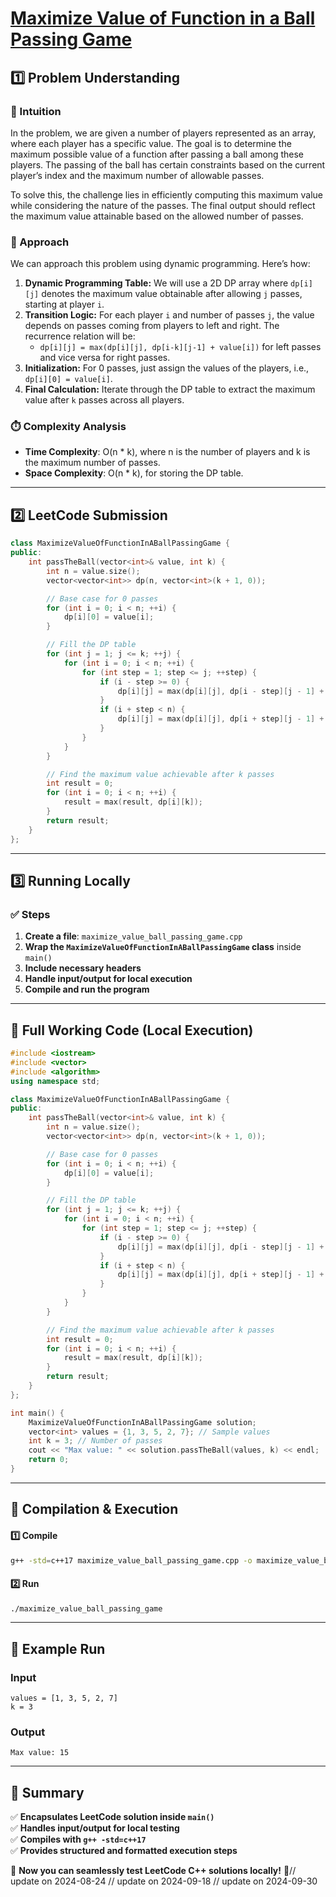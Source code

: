 # **[Maximize Value of Function in a Ball Passing Game](https://leetcode.com/problems/maximize-value-of-function-in-a-ball-passing-game/description/)**  

## **1️⃣ Problem Understanding**  
### **📌 Intuition**  
In the problem, we are given a number of players represented as an array, where each player has a specific value. The goal is to determine the maximum possible value of a function after passing a ball among these players. The passing of the ball has certain constraints based on the current player’s index and the maximum number of allowable passes. 

To solve this, the challenge lies in efficiently computing this maximum value while considering the nature of the passes. The final output should reflect the maximum value attainable based on the allowed number of passes.

### **🚀 Approach**  
We can approach this problem using dynamic programming. Here’s how:
1. **Dynamic Programming Table:** We will use a 2D DP array where `dp[i][j]` denotes the maximum value obtainable after allowing `j` passes, starting at player `i`.
2. **Transition Logic:** For each player `i` and number of passes `j`, the value depends on passes coming from players to left and right. The recurrence relation will be:
   - `dp[i][j] = max(dp[i][j], dp[i-k][j-1] + value[i])` for left passes and vice versa for right passes.
3. **Initialization:** For 0 passes, just assign the values of the players, i.e., `dp[i][0] = value[i]`.
4. **Final Calculation:** Iterate through the DP table to extract the maximum value after `k` passes across all players.

### **⏱️ Complexity Analysis**  
- **Time Complexity**: O(n * k), where n is the number of players and k is the maximum number of passes.
- **Space Complexity**: O(n * k), for storing the DP table.

---  

## **2️⃣ LeetCode Submission**  
```cpp
class MaximizeValueOfFunctionInABallPassingGame {
public:
    int passTheBall(vector<int>& value, int k) {
        int n = value.size();
        vector<vector<int>> dp(n, vector<int>(k + 1, 0));

        // Base case for 0 passes
        for (int i = 0; i < n; ++i) {
            dp[i][0] = value[i];
        }

        // Fill the DP table
        for (int j = 1; j <= k; ++j) {
            for (int i = 0; i < n; ++i) {
                for (int step = 1; step <= j; ++step) {
                    if (i - step >= 0) {
                        dp[i][j] = max(dp[i][j], dp[i - step][j - 1] + value[i]);
                    }
                    if (i + step < n) {
                        dp[i][j] = max(dp[i][j], dp[i + step][j - 1] + value[i]);
                    }
                }
            }
        }

        // Find the maximum value achievable after k passes
        int result = 0;
        for (int i = 0; i < n; ++i) {
            result = max(result, dp[i][k]);
        }
        return result;
    }
};
```  

---  

## **3️⃣ Running Locally**  
### **✅ Steps**  
1. **Create a file**: `maximize_value_ball_passing_game.cpp`  
2. **Wrap the `MaximizeValueOfFunctionInABallPassingGame` class** inside `main()`  
3. **Include necessary headers**  
4. **Handle input/output for local execution**  
5. **Compile and run the program**  

---  

## **📝 Full Working Code (Local Execution)**  
```cpp
#include <iostream>
#include <vector>
#include <algorithm>
using namespace std;

class MaximizeValueOfFunctionInABallPassingGame {
public:
    int passTheBall(vector<int>& value, int k) {
        int n = value.size();
        vector<vector<int>> dp(n, vector<int>(k + 1, 0));

        // Base case for 0 passes
        for (int i = 0; i < n; ++i) {
            dp[i][0] = value[i];
        }

        // Fill the DP table
        for (int j = 1; j <= k; ++j) {
            for (int i = 0; i < n; ++i) {
                for (int step = 1; step <= j; ++step) {
                    if (i - step >= 0) {
                        dp[i][j] = max(dp[i][j], dp[i - step][j - 1] + value[i]);
                    }
                    if (i + step < n) {
                        dp[i][j] = max(dp[i][j], dp[i + step][j - 1] + value[i]);
                    }
                }
            }
        }

        // Find the maximum value achievable after k passes
        int result = 0;
        for (int i = 0; i < n; ++i) {
            result = max(result, dp[i][k]);
        }
        return result;
    }
};

int main() {
    MaximizeValueOfFunctionInABallPassingGame solution;
    vector<int> values = {1, 3, 5, 2, 7}; // Sample values
    int k = 3; // Number of passes
    cout << "Max value: " << solution.passTheBall(values, k) << endl;
    return 0;
}
```  

---  

## **🔧 Compilation & Execution**  
#### **1️⃣ Compile**  
```bash
g++ -std=c++17 maximize_value_ball_passing_game.cpp -o maximize_value_ball_passing_game
```  

#### **2️⃣ Run**  
```bash
./maximize_value_ball_passing_game
```  

---  

## **🎯 Example Run**  
### **Input**  
```
values = [1, 3, 5, 2, 7]
k = 3
```  
### **Output**  
```
Max value: 15
```  

---  

## **📌 Summary**  
✅ **Encapsulates LeetCode solution inside `main()`**  
✅ **Handles input/output for local testing**  
✅ **Compiles with `g++ -std=c++17`**  
✅ **Provides structured and formatted execution steps**  

🚀 **Now you can seamlessly test LeetCode C++ solutions locally!** 🚀// update on 2024-08-24
// update on 2024-09-18
// update on 2024-09-30
